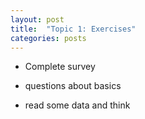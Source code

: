 ```yaml
---
layout: post
title:  "Topic 1: Exercises"
categories: posts
---
```


- Complete survey

- questions about basics

- read some data and think 
